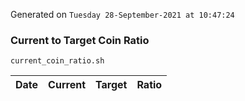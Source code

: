 Generated on `Tuesday 28-September-2021 at 10:47:24`

### Current to Target Coin Ratio
`current_coin_ratio.sh`

Date|Current|Target|Ratio
---|---|---|---
